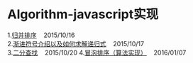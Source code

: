 # Algorithm-javascript实现

1.[归并排序](https://github.com/QuoniamYIF/Algorithm-/issues/1) &nbsp;&nbsp; 2015/10/16 <br>
2.[渐进符号介绍以及如何求解递归式](https://github.com/QuoniamYIF/Algorithm-/issues/2) &nbsp;&nbsp; 2015/10/17 <br>
3.[二分查找](https://github.com/QuoniamYIF/Algorithm-/issues/3) &nbsp;&nbsp; 2015/10/20
4.[冒泡排序（算法实现）](https://github.com/QuoniamYIF/Algorithm-/issues/4) &nbsp;&nbsp; 2016/01/07

